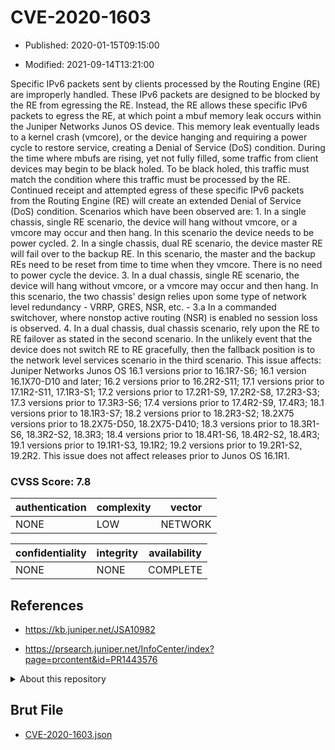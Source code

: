 # CVE-2020-1603

- Published: 2020-01-15T09:15:00

- Modified: 2021-09-14T13:21:00

Specific IPv6 packets sent by clients processed by the Routing Engine (RE) are improperly handled. These IPv6 packets are designed to be blocked by the RE from egressing the RE. Instead, the RE allows these specific IPv6 packets to egress the RE, at which point a mbuf memory leak occurs within the Juniper Networks Junos OS device. This memory leak eventually leads to a kernel crash (vmcore), or the device hanging and requiring a power cycle to restore service, creating a Denial of Service (DoS) condition. During the time where mbufs are rising, yet not fully filled, some traffic from client devices may begin to be black holed. To be black holed, this traffic must match the condition where this traffic must be processed by the RE. Continued receipt and attempted egress of these specific IPv6 packets from the Routing Engine (RE) will create an extended Denial of Service (DoS) condition. Scenarios which have been observed are: 1. In a single chassis, single RE scenario, the device will hang without vmcore, or a vmcore may occur and then hang. In this scenario the device needs to be power cycled. 2. In a single chassis, dual RE scenario, the device master RE will fail over to the backup RE. In this scenario, the master and the backup REs need to be reset from time to time when they vmcore. There is no need to power cycle the device. 3. In a dual chassis, single RE scenario, the device will hang without vmcore, or a vmcore may occur and then hang. In this scenario, the two chassis' design relies upon some type of network level redundancy - VRRP, GRES, NSR, etc. - 3.a In a commanded switchover, where nonstop active routing (NSR) is enabled no session loss is observed. 4. In a dual chassis, dual chassis scenario, rely upon the RE to RE failover as stated in the second scenario. In the unlikely event that the device does not switch RE to RE gracefully, then the fallback position is to the network level services scenario in the third scenario. This issue affects: Juniper Networks Junos OS 16.1 versions prior to 16.1R7-S6; 16.1 version 16.1X70-D10 and later; 16.2 versions prior to 16.2R2-S11; 17.1 versions prior to 17.1R2-S11, 17.1R3-S1; 17.2 versions prior to 17.2R1-S9, 17.2R2-S8, 17.2R3-S3; 17.3 versions prior to 17.3R3-S6; 17.4 versions prior to 17.4R2-S9, 17.4R3; 18.1 versions prior to 18.1R3-S7; 18.2 versions prior to 18.2R3-S2; 18.2X75 versions prior to 18.2X75-D50, 18.2X75-D410; 18.3 versions prior to 18.3R1-S6, 18.3R2-S2, 18.3R3; 18.4 versions prior to 18.4R1-S6, 18.4R2-S2, 18.4R3; 19.1 versions prior to 19.1R1-S3, 19.1R2; 19.2 versions prior to 19.2R1-S2, 19.2R2. This issue does not affect releases prior to Junos OS 16.1R1.

### CVSS Score: **7.8**

| authentication | complexity | vector |
| --- | --- | --- |
| NONE | LOW | NETWORK |

| confidentiality | integrity | availability |
| --- | --- | --- |
| NONE | NONE | COMPLETE |

## References

* https://kb.juniper.net/JSA10982

* https://prsearch.juniper.net/InfoCenter/index?page=prcontent&id=PR1443576

<details>
<summary>About this repository</summary> 

  This repository is part of the project [Live Hack CVE](https://github.com/Live-Hack-CVE). Main website can be found [www.live-hack.org](https://www.live-hack.org) 
  
  Made by [Sn0wAlice](https://github.com/Sn0wAlice) for the people that care about security and need to have a feed of the latest CVEs. Hope you enjoy it, don't forget to star the repo and follow me on [Twitter](https://twitter.com/Sn0wAlice) and [Github](https://github.com/Sn0wAlice). And that is my [personnal website](https://www.alice-snow.me/)

  - [Home Page](https://github.com/Live-Hack-CVE)
  - [Framework](https://github.com/Live-Hack-CVE/cve-framework)
  - [CVE database](https://github.com/Live-Hack-CVE/full_database)
  - [Changelog](https://github.com/Live-Hack-CVE/Changelog)
</details>

## Brut File

* [CVE-2020-1603.json](https://raw.githubusercontent.com/Live-Hack-CVE/full_database/main/cves/2020/CVE-2020-1603.json)

